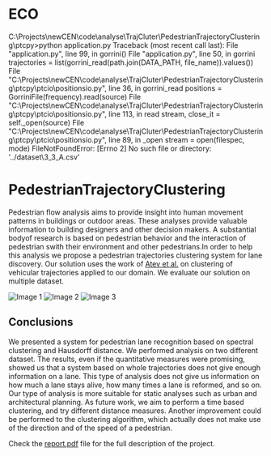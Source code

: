 # ECO
C:\Projects\newCEN\code\analyse\TrajCluter\PedestrianTrajectoryClustering\ptcpy>python application.py
Traceback (most recent call last):
  File "application.py", line 99, in <module>
    gorrini()
  File "application.py", line 50, in gorrini
    trajectories = list(gorrini_read(path.join(DATA_PATH, file_name)).values())
  File "C:\Projects\newCEN\code\analyse\TrajCluter\PedestrianTrajectoryClustering\ptcpy\ptcio\positionsio.py", line 36, in gorrini_read
    positions = GorriniFile(frequency).read(source)
  File "C:\Projects\newCEN\code\analyse\TrajCluter\PedestrianTrajectoryClustering\ptcpy\ptcio\positionsio.py", line 113, in read
    stream, close_it = self._open(source)
  File "C:\Projects\newCEN\code\analyse\TrajCluter\PedestrianTrajectoryClustering\ptcpy\ptcio\positionsio.py", line 89, in _open
    stream = open(filespec, mode)
FileNotFoundError: [Errno 2] No such file or directory: '../dataset\\3_3_A.csv'

# PedestrianTrajectoryClustering

Pedestrian flow analysis aims to provide insight into human movement patterns in buildings or outdoor areas. These analyses provide valuable information to building designers and other decision makers. A substantial bodyof research is based on pedestrian behavior and the interaction of pedestrian swith their environment and other pedestrians.In order to help this analysis we propose a pedestrian trajectories clustering system for lane discovery. Our solution uses the work of [Atev et al.](http://hanj.cs.illinois.edu/pdf/sigmod07_jglee.pdf) on clustering of vehicular trajectories applied to our domain. We evaluate our solution on multiple dataset.

![Image 1](https://github.com/SasCezar/PedestrianTrajectoryClustering/blob/master/images/gorrini_lanes.png "Pedestrian Configurations Lines")
![Image 2](https://github.com/SasCezar/PedestrianTrajectoryClustering/blob/master/images/zhang_ufr_dml.png "Results")
![Image 3](https://github.com/SasCezar/PedestrianTrajectoryClustering/blob/master/images/3_3_A.png "Results")


## Conclusions
We presented a system for pedestrian lane recognition based on spectral clustering and Hausdorff distance. We performed analysis on two different dataset. The results, even if the quantitative measures were promising, showed us that a system based on whole trajectories does not give enough information on a lane. This type of analysis does not give us information on how much a lane stays alive, how many times a lane is reformed, and so on. Our type of analysis is more suitable for static analyses such as urban and architectural planning. As future work, we aim to perform a time based clustering, and try different distance measures. Another improvement could be performed to the clustering algorithm, which actually does not make use of the direction and of the speed of a pedestrian.


Check the [report.pdf](report.pdf) file for the full description of the project.
